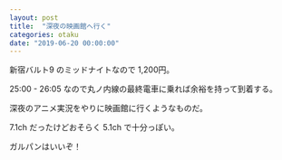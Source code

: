 ```yaml
---
layout: post
title:  "深夜の映画館へ行く"
categories: otaku
date: "2019-06-20 00:00:00"
---
```


新宿バルト9 のミッドナイトなので 1,200円。

25:00 - 26:05 なので丸ノ内線の最終電車に乗れば余裕を持って到着する。

深夜のアニメ実況をやりに映画館に行くようなものだ。

7.1ch だったけどおそらく 5.1ch で十分っぽい。

ガルパンはいいぞ！

